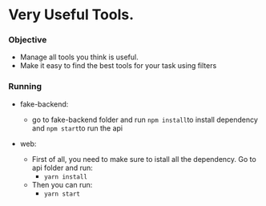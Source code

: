 # Very Useful Tools.

### Objective

- Manage all tools you think is useful.
- Make it easy to find the best tools for your task using filters

### Running

- fake-backend:

  - go to fake-backend folder and run `npm install`to install dependency and `npm start`to run the api

- web:
  - First of all, you need to make sure to istall all the dependency. Go to api folder and run:
    - `yarn install`
  - Then you can run:
    - `yarn start`
